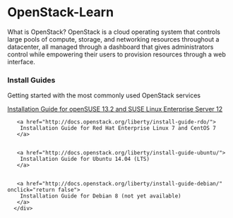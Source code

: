 # OpenStack-Learn
What is OpenStack? OpenStack is a cloud operating system that controls large pools of compute, storage, and networking resources throughout a datacenter, all managed through a dashboard that gives administrators control while empowering their users to provision resources through a web interface. 

<div class="row docs-toc">
     <div class="col-lg-6 col-md-6 col-sm-6">
      <div class="docs-link-sections">
       <h3 id="install-guides">
        <i class="fa fa-cogs">
        </i>
        Install Guides
       </h3>
       <p>
        Getting started with the most commonly used OpenStack services
       </p>
       <a href="http://docs.openstack.org/liberty/install-guide-obs/">
        Installation Guide for openSUSE 13.2 and SUSE Linux Enterprise Server 12
       </a>
      
       <a href="http://docs.openstack.org/liberty/install-guide-rdo/">
        Installation Guide for Red Hat Enterprise Linux 7 and CentOS 7
       </a>
       
       
       <a href="http://docs.openstack.org/liberty/install-guide-ubuntu/">
        Installation Guide for Ubuntu 14.04 (LTS)
       </a>
       
       
       <a href="http://docs.openstack.org/liberty/install-guide-debian/" onclick="return false">
        Installation Guide for Debian 8 (not yet available)
       </a>
      </div>
